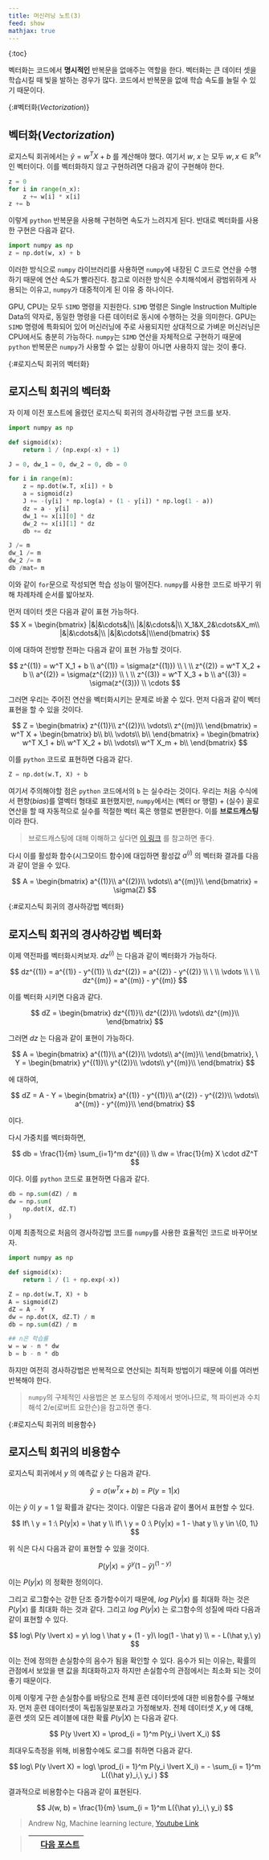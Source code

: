 ```yaml
---
title: 머신러닝 노트(3)
feed: show
mathjax: true
---
```


{:toc}

벡터화는 코드에서 **명시적인** 반복문을 없애주는 역할을 한다. 벡터화는 큰 데이터 셋을 학습시킬 때 빛을 발하는 경우가 많다. 코드에서 반복문을 없애 학습 속도를 늘릴 수 있기 때문이다. 

{:#벡터화(_Vectorization_)}
## 벡터화(_Vectorization_)
로지스틱 회귀에서는 $\hat y = w^T X + b$ 를 계산해야 했다. 여기서 $w$, $x$ 는 모두 $w, x \in \mathbb{R}^{n_x}$ 인 벡터이다. 이를 벡터화하지 않고 구현하려면 다음과 같이 구현해야 한다.

```python
z = 0
for i in range(n_x):
    z += w[i] * x[i]
z += b
```

이렇게 `python` 반복문을 사용해 구현하면 속도가 느려지게 된다. 반대로 벡터화를 사용한 구현은 다음과 같다.

```python
import numpy as np
z = np.dot(w, x) + b
```

이러한 방식으로 `numpy` 라이브러리를 사용하면 `numpy`에 내장된 C 코드로 연산을 수행하기 때문에 연산 속도가 빨라진다. 참고로 이러한 방식은 수치해석에서 광범위하게 사용되는 이유고, `numpy`가 대중적이게 된 이유 중 하나이다.

GPU, CPU는 모두 `SIMD` 명령을 지원한다. `SIMD` 명령은 Single Instruction Multiple Data의 약자로, 동일한 명령을 다른 데이터로 동시에 수행하는 것을 의미한다. GPU는 `SIMD` 명령에 특화되어 있어 머신러닝에 주로 사용되지만 상대적으로 가벼운 머신러닝은 CPU에서도 충분히 가능하다. `numpy`는 `SIMD` 연산을 자체적으로 구현하기 때문에 `python` 반복문은 `numpy`가 사용할 수 없는 상황이 아니면 사용하지 않는 것이 좋다. 

{:#로지스틱 회귀의 벡터화}
## 로지스틱 회귀의 벡터화
자 이제 이전 포스트에 올렸던 로지스틱 회귀의 경사하강법 구현 코드를 보자. 

```python
import numpy as np

def sigmoid(x):
    return 1 / (np.exp(-x) + 1)

J = 0, dw_1 = 0, dw_2 = 0, db = 0

for i in range(m):
    z = np.dot(w.T, x[i]) + b
    a = sigmoid(z)
    J += -(y[i] * np.log(a) + (1 - y[i]) * np.log(1 - a))
    dz = a - y[i]
    dw_1 += x[i][0] * dz
    dw_2 += x[i][1] * dz
    db += dz

J /= m
dw_1 /= m
dw_2 /= m
db /mat= m
```

이와 같이 `for`문으로 작성되면 학습 성능이 떨어진다. `numpy`를 사용한 코드로 바꾸기 위해 차례차례 순서를 밟아보자.

먼저 데이터 셋은 다음과 같이 표현 가능하다.
$$
X = \begin{bmatrix}
|&|&\cdots&|\\
|&|&\cdots&|\\
X_1&X_2&\cdots&X_m\\
|&|&\cdots&|\\
|&|&\cdots&|\\\end{bmatrix}
$$

이에 대하여 전방향 전파는 다음과 같이 표현 가능할 것이다.

$$
z^{(1)} = w^T X_1 + b \\
a^{(1)} = \sigma(z^{(1)}) \\
\ \\
z^{(2)} = w^T X_2 + b \\
a^{(2)} = \sigma(z^{(2)}) \\
\ \\
z^{(3)} = w^T X_3 + b \\
a^{(3)} = \sigma(z^{(3)}) \\
\cdots
$$

그러면 우리는 주어진 연산을 벡터화시키는 문제로 바꿀 수 있다.
먼저 다음과 같이 벡터 표현을 할 수 있을 것이다.

$$
Z =
\begin{bmatrix}
z^{(1)}\\
z^{(2)}\\
\vdots\\
z^{(m)}\\
\end{bmatrix} = 
w^T X + 
\begin{bmatrix}
b\\
b\\
\vdots\\
b\\
\end{bmatrix} =
\begin{bmatrix}
w^T X_1 + b\\
w^T X_2 + b\\
\vdots\\
w^T X_m + b\\
\end{bmatrix}
$$

이를 `python` 코드로 표현하면 다음과 같다.

```python
Z = np.dot(w.T, X) + b
```

여기서 주의해야할 점은 `python` 코드에서의 `b` 는 실수라는 것이다. 우리는 처음 수식에서 편향(_bias_)를 열벡터 형태로 표현했지만, `numpy`에서는 (벡터 or 행렬) + (실수) 꼴로 연산을 할 때 자동적으로 실수를 적절한 벡터 혹은 행렬로 변환한다. 이를 **브로드캐스팅**이라 한다.
> 브로드캐스팅에 대해 이해하고 싶다면 [이 링크](https://sacko.tistory.com/16) 를 참고하면 좋다.

다시 이를 활성화 함수(시그모이드 함수)에 대입하면 활성값 $a^{(i)}$ 의 벡터화 결과를 다음과 같이 얻을 수 있다.

$$
A = 
\begin{bmatrix}
a^{(1)}\\
a^{(2)}\\
\vdots\\
a^{(m)}\\
\end{bmatrix}
= \sigma(Z)
$$

{:#로지스틱 회귀의 경사하강법 벡터화}
## 로지스틱 회귀의 경사하강법 벡터화
이제 역전파를 벡터화시켜보자. $dz^{(i)}$ 는 다음과 같이 벡터화가 가능하다.

$$
dz^{(1)} = a^{(1)} - y^{(1)} \\
dz^{(2)} = a^{(2)} - y^{(2)} \\ \ \\
\vdots \\ \ \\
dz^{(m)} = a^{(m)} - y^{(m)}
$$

이를 벡터화 시키면 다음과 같다.

$$
dZ = 
\begin{bmatrix}
dz^{(1)}\\
dz^{(2)}\\
\vdots\\
dz^{(m)}\\
\end{bmatrix}
$$

그러면 $dz$ 는 다음과 같이 표현이 가능하다.

$$
A = 
\begin{bmatrix}
a^{(1)}\\
a^{(2)}\\
\vdots\\
a^{(m)}\\
\end{bmatrix}, \ 
Y = 
\begin{bmatrix}
y^{(1)}\\
y^{(2)}\\
\vdots\\
y^{(m)}\\
\end{bmatrix}
$$

에 대하여,

$$
dZ = A - Y = 
\begin{bmatrix}
a^{(1)} - y^{(1)}\\
a^{(2)} - y^{(2)}\\
\vdots\\
a^{(m)} - y^{(m)}\\
\end{bmatrix}
$$

이다.

다시 가중치를 벡터화하면,

$$
db = \frac{1}{m} \sum_{i=1}^m dz^{(i)} \\
dw = \frac{1}{m} X \cdot dZ^T
$$

이다. 이를 `python` 코드로 표현하면 다음과 같다.
```python
db = np.sum(dZ) / m
dw = np.sum(
    np.dot(X, dZ.T)
)
```

이제 최종적으로 처음의 경사하강법 코드를 `numpy`를 사용한 효율적인 코드로 바꾸어보자.

```python
import numpy as np

def sigmoid(x):
    return 1 / (1 + np.exp(-x))

Z = np.dot(w.T, X) + b
A = sigmoid(Z)
dZ = A - Y
dw = np.dot(X, dZ.T) / m
db = np.sum(dZ) / m

## n은 학습률
w = w - n * dw
b = b - n * db
```

하지만 여전히 경사하강법은 반복적으로 연산되는 최적화 방법이기 때문에 이를 여러번 반복해야 한다.

> `numpy`의 구체적인 사용법은 본 포스팅의 주제에서 벗어나므로, 책 파이썬과 수치해석 2/e(로버트 요한슨)을 참고하면 좋다.

{:#로지스틱 회귀의 비용함수}
## 로지스틱 회귀의 비용함수
로지스틱 회귀에서 $y$ 의 예측값 $\hat y$ 는 다음과 같다.

$$
\hat y = \sigma(w^T x + b) = P(y = 1|x)
$$

이는 $\hat y$ 이 $y = 1$ 일 확률과 같다는 것이다.
이말은 다음과 같이 풀어서 표현할 수 있다.

$$
If\ \ y = 1 :\ P(y|x) = \hat y \\
If\ \ y = 0 :\ P(y|x) = 1 - \hat y \\
y \in \{0, 1\}
$$

위 식은 다시 다음과 같이 표현할 수 있을 것이다.

$$
P(y|x) = {\hat y}^y (1 - \hat y)^{(1 - y)}
$$

이는 $P(y \lvert x)$ 의 정확한 정의이다.

그리고 로그함수는 강한 단조 증가함수이기 때문에, $log\ P(y \lvert x)$ 를 최대화 하는 것은 $P(y \lvert x)$ 를 최대화 하는 것과 같다. 그리고 $log\ P(y \lvert x)$ 는 로그함수의 성질에 따라 다음과 같이 표현할 수 있다.

$$
log\ P(y \lvert x) = y\ log \ \hat y + (1 - y)\ log(1 - \hat y) \\
= - L(\hat y,\ y)
$$

이는 전에 정의한 손실함수의 음수가 됨을 확인할 수 있다. 음수가 되는 이유는, 확률의 관점에서 보았을 땐 값을 최대화하고자 하지만 손실함수의 관점에서는 최소화 되는 것이 좋기 때문이다.

이제 이렇게 구한 손실함수를 바탕으로 전체 훈련 데이터셋에 대한 비용함수를 구해보자. 먼저 훈련 데이터셋이 독립동일분포라고 가정해보자. 전체 데이터셋 $X, y$ 에 대해, 훈련 셋의 모든 레이블에 대한 확률 $P(y \lvert X)$ 는 다음과 같다.

$$
P(y \lvert X) = \prod_{i = 1}^m P(y_i \lvert X_i)
$$

최대우도측정을 위해, 비용함수에도 로그를 취하면 다음과 같다.

$$
log\ P(y \lvert X) = log\ \prod_{i = 1}^m P(y_i \lvert X_i) = - \sum_{i = 1}^m L({\hat y}_i,\ y_i )
$$

결과적으로 비용함수는 다음과 같이 표현된다.

$$
J(w, b) = \frac{1}{m} \sum_{i = 1}^m L({\hat y}_i,\ y_i)
$$

> Andrew Ng, Machine learning lecture, [Youtube Link](https://www.youtube.com/watch?v=PPLop4L2eGk&list=PLLssT5z_DsK-h9vYZkQkYNWcItqhlRJLN)

> ||[다음 포스트](https://sol1archive.github.io/note/step2)|
> |-|-|